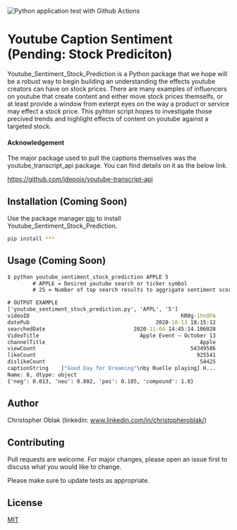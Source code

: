 ![Python application test with Github Actions](https://github.com/Cloblak/youtube_sentiment_stock_prediction/workflows/Python%20application%20test%20with%20Github%20Actions/badge.svg)

# Youtube Caption Sentiment (Pending: Stock Prediciton)

Youtube_Sentiment_Stock_Prediction is a Python package that we hope will be a 
robust way to begin building an understanding the effects youtube creators 
can have on stock prices.  There are many examples of influencers on youtube
that create content and either move stock prices themselfs, or at least provide
a window from exterpt eyes on the way a product or service may effect a stock
price.  This pyhton script hopes to investigate those precived trends and 
highlight effects of content on youtube against a targeted stock. 

#### Acknowledgement

The major package used to pull the captions themselves was the 
youtube_transcript_api package.  You can find details on it as the below link.

https://github.com/jdepoix/youtube-transcript-api

## Installation (Coming Soon)

Use the package manager [pip](https://pip.pypa.io/en/stable/) to install 
Youtube_Sentiment_Stock_Prediction.

```bash
pip install ***
```

## Usage (Coming Soon)

```cmd line
$ python youtube_sentiment_stock_prediction APPLE 5       
        # APPLE = Desired youtube search or ticker symbol 
        # 25 = Number of top search results to aggrigate sentiment score from

# OUTPUT EXAMPLE
['youtube_sentiment_stock_prediction.py', 'APPL', '5']
videoID                                                KR0g-1hnQPA
datePub                                        2020-10-13 18:15:12
searchedDate                            2020-11-04 14:45:14.106028
VideoTitle                                Apple Event — October 13
channelTitle                                                 Apple
viewCount                                                 54349586
likeCount                                                   925541
dislikeCount                                                 54425
captionString    ["Good Day for Dreaming"\nby Ruelle playing] H...
Name: 0, dtype: object
{'neg': 0.013, 'neu': 0.802, 'pos': 0.185, 'compound': 1.0}
```

## Author
Christopher Oblak (linkedin: www.linkedin.com/in/christopheroblak/)

## Contributing
Pull requests are welcome. For major changes, please open an issue first to discuss what you would like to change.

Please make sure to update tests as appropriate.

## License
[MIT](https://choosealicense.com/licenses/mit/)